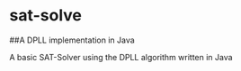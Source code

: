 # sat-solve
##A DPLL implementation in Java

A basic SAT-Solver using the DPLL algorithm written in Java
